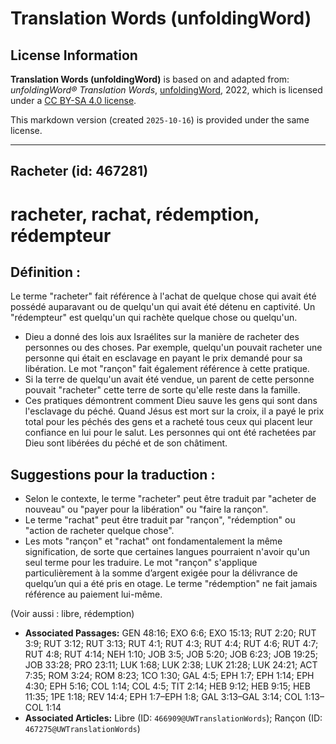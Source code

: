 # Translation Words (unfoldingWord)

## License Information

**Translation Words (unfoldingWord)** is based on and adapted from: _unfoldingWord® Translation Words_, [unfoldingWord](https://unfoldingword.org/utw), 2022, which is licensed under a [CC BY-SA 4.0 license](https://creativecommons.org/licenses/by-sa/4.0/legalcode.en).

This markdown version (created `2025-10-16`) is provided under the same license.



--------------------------------

## Racheter (id: 467281)

racheter, rachat, rédemption, rédempteur
========================================

Définition :
------------

Le terme "racheter" fait référence à l'achat de quelque chose qui avait été possédé auparavant ou de quelqu'un qui avait été détenu en captivité. Un "rédempteur" est quelqu'un qui rachète quelque chose ou quelqu'un.

* Dieu a donné des lois aux Israélites sur la manière de racheter des personnes ou des choses. Par exemple, quelqu'un pouvait racheter une personne qui était en esclavage en payant le prix demandé pour sa libération. Le mot "rançon" fait également référence à cette pratique.
* Si la terre de quelqu'un avait été vendue, un parent de cette personne pouvait "racheter" cette terre de sorte qu'elle reste dans la famille.
* Ces pratiques démontrent comment Dieu sauve les gens qui sont dans l'esclavage du péché. Quand Jésus est mort sur la croix, il a payé le prix total pour les péchés des gens et a racheté tous ceux qui placent leur confiance en lui pour le salut. Les personnes qui ont été rachetées par Dieu sont libérées du péché et de son châtiment.

Suggestions pour la traduction :
--------------------------------

* Selon le contexte, le terme "racheter" peut être traduit par "acheter de nouveau" ou "payer pour la libération" ou "faire la rançon".
* Le terme "rachat" peut être traduit par "rançon", "rédemption" ou "action de racheter quelque chose".
* Les mots "rançon" et "rachat" ont fondamentalement la même signification, de sorte que certaines langues pourraient n'avoir qu'un seul terme pour les traduire. Le mot "rançon" s'applique particulièrement à la somme d’argent exigée pour la délivrance de quelqu’un qui a été pris en otage. Le terme "rédemption" ne fait jamais référence au paiement lui\-même.

(Voir aussi : libre, rédemption)

* **Associated Passages:** GEN 48:16; EXO 6:6; EXO 15:13; RUT 2:20; RUT 3:9; RUT 3:12; RUT 3:13; RUT 4:1; RUT 4:3; RUT 4:4; RUT 4:6; RUT 4:7; RUT 4:8; RUT 4:14; NEH 1:10; JOB 3:5; JOB 5:20; JOB 6:23; JOB 19:25; JOB 33:28; PRO 23:11; LUK 1:68; LUK 2:38; LUK 21:28; LUK 24:21; ACT 7:35; ROM 3:24; ROM 8:23; 1CO 1:30; GAL 4:5; EPH 1:7; EPH 1:14; EPH 4:30; EPH 5:16; COL 1:14; COL 4:5; TIT 2:14; HEB 9:12; HEB 9:15; HEB 11:35; 1PE 1:18; REV 14:4; EPH 1:7–EPH 1:8; GAL 3:13–GAL 3:14; COL 1:13–COL 1:14
* **Associated Articles:** Libre (ID: `466909@UWTranslationWords`); Rançon (ID: `467275@UWTranslationWords`)

